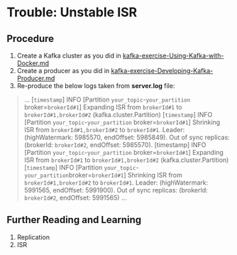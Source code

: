 # Trouble: Unstable ISR  
  
## Procedure  
  
 1. Create a Kafka cluster as you did in [kafka-exercise-Using-Kafka-with-Docker.md](https://github.com/jaceklaskowski/kafka-workshop/blob/master/exercises/kafka-exercise-Using-Kafka-with-Docker.md "kafka-exercise-Using-Kafka-with-Docker.md")
 2. Create a producer as you did in [kafka-exercise-Developing-Kafka-Producer.md](https://github.com/jaceklaskowski/kafka-workshop/blob/master/exercises/kafka-exercise-Developing-Kafka-Producer.md "kafka-exercise-Developing-Kafka-Producer.md")
 3.  Re-produce the below logs taken from **server.log** file:
>...
>[`timestamp`] INFO [Partition `your_topic`-`your_partition` broker=`brokerId#1`] Expanding ISR from `brokerId#1` to `brokerId#1,brokerId#2` (kafka.cluster.Partition)
[`timestamp`] INFO [Partition `your_topic`-`your_partition` broker=`brokerId#1`] Shrinking ISR from `brokerId#1,brokerId#2` to `brokerId#1`. Leader: (highWatermark: 5985570, endOffset: 5985849). Out of sync replicas: (brokerId: `brokerId#2`, endOffset: 5985570).
[timestamp] INFO [Partition `your_topic`-`your_partition` broker=`brokerId#1`] Expanding ISR from `brokerId#1` to `brokerId#1,brokerId#2` (kafka.cluster.Partition)
[`timestamp`] INFO [Partition `your_topic`-`your_partition`broker=`brokerId#1`] Shrinking ISR from `brokerId#1,brokerId#2` to `brokerId#1`. Leader: (highWatermark: 5991565, endOffset: 5991900). Out of sync replicas: (brokerId: `brokerId#2`, endOffset: 5991565)
>...

## Further Reading and Learning
 1. Replication
 2. ISR

